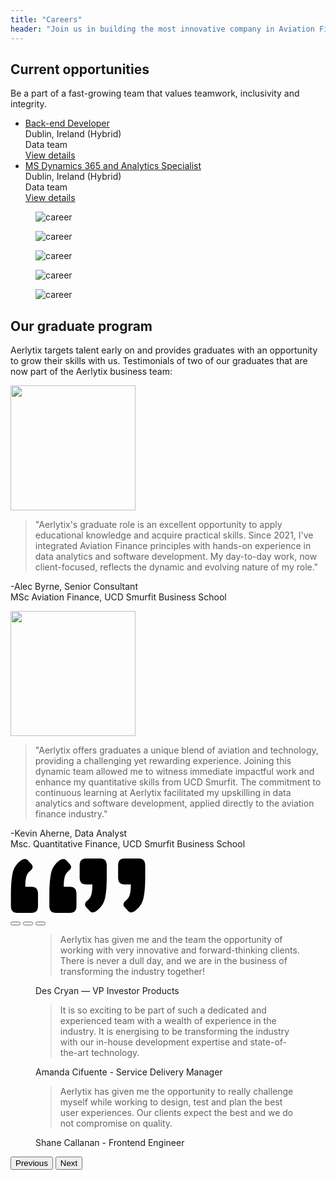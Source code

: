 ```yaml
---
title: "Careers"
header: "Join us in building the most innovative company in Aviation Finance Technology"
---
```


<article class="my-5 py-5">
  <div class="container">
      <div class="w-md-75 w-lg-50 mx-md-auto mb-5 mb-md-9">
        <h2 class="display-3 fw-bold mb-5">Current opportunities</h2>
        <p class="display-7">Be a part of a fast-growing team that values teamwork, inclusivity and integrity.</p>
      </div>
      <ul class="list-group list-group-lg rounded-6" data-cues="slideInUp">
        <li class="list-group-item p-4">
          <div class="row align-items-center">
            <div class="col-md-4 mb-2 mb-md-0">
              <a href="/company/careers/backend-developer" class="h5">Back-end Developer</a>
            </div>
            <div class="col-sm-5 col-md-4 mb-2 mb-sm-0">
              <span>Dublin, Ireland (Hybrid)</span>
            </div>
            <div class="col-sm-5 col-md-2 mb-2 mb-sm-0">
              <span>Data team</span>
            </div>
            <div class="col-sm-2 text-sm-end">
              <a class="btn btn-primary" href="/company/careers/backend-developer">View details <i class="bi-chevron-right small ms-1 small ms-1"></i></a>
            </div>
          </div>
        </li>
        <li class="list-group-item p-4">
          <div class="row align-items-center">
            <div class="col-md-4 mb-2 mb-md-0">
              <a href="/company/careers/ms-dynamics-365-and-analytics-specialist" class="h5">MS Dynamics 365 and Analytics Specialist</a>
            </div>
            <div class="col-sm-5 col-md-4 mb-2 mb-sm-0">
              <span>Dublin, Ireland (Hybrid)</span>
            </div>
            <div class="col-sm-5 col-md-2 mb-2 mb-sm-0">
              <span>Data team</span>
            </div>
            <div class="col-sm-2 text-sm-end">
              <a class="btn btn-primary" href="/company/careers/ms-dynamics-365-and-analytics-specialist">View details <i class="bi-chevron-right small ms-1 small ms-1"></i></a>
            </div>
          </div>
        </li>
      </ul>
  </div>
</article>

<article class="px-5 py-5">
  <div class="my-xl-0 my-4">
            <div class="mx-auto overflow-x-hidden">
               <div class="row row-cols-lg-5 row-cols-md-3 row-cols-2 justify-content-center g-1 mb-lg-7" data-cues="slideInUp">
                  <div class="col">
                     <figure>
                        <img src="/images/company/careers/gallery-photo-1.jpg" alt="career" class="img-fluid">
                     </figure>
                  </div>
                  <div class="col">
                     <figure>
                        <img src="/images/company/careers/gallery-photo-2.png" alt="career" class="img-fluid">
                     </figure>
                  </div>
                  <div class="col">
                     <figure>
                        <img src="/images/company/careers/gallery-photo-3.jpg" alt="career" class="img-fluid">
                     </figure>
                  </div>
                  <div class="col col-md-6">
                     <figure>
                        <img src="/images/company/careers/gallery-photo-4.jpg" alt="career" class="img-fluid">
                     </figure>
                  </div>
                  <div class="col-12 col-md-6">
                     <figure>
                        <img src="/images/company/careers/claudio-leo.png" alt="career" class="img-fluid">
                     </figure>
                  </div>
               </div>
        </div>
    </div>
</article>


<article class="graduates py-5 px5">
<div class="container">
<h2 class="display-3 fw-bold mb-5">Our graduate program</h2>
<p class="display-7 mb-5">Aerlytix targets talent early on and provides graduates with an opportunity to grow their skills with us. Testimonials of two of our graduates that are now part of the Aerlytix business team:</p>

<div class="row mb-2" data-cues="slideInUp">
    <div class="col-md-6">
        <div class="row g-0">
            <div class="col p-4">
                <img class="rounded-3 mb-4" src="/images/company/careers/alec.jpeg" width="200" alt="">
                <blockquote><span class="quote__open">"</span>Aerlytix's graduate role is an excellent opportunity to apply educational knowledge and acquire practical skills. Since 2021, I've integrated Aviation Finance principles with hands-on experience in data analytics and software development. My day-to-day work, now client-focused, reflects the dynamic and evolving nature of my role.<span class="quote__close">"</span></blockquote>
                <p class="fw-bold">-Alec Byrne, Senior Consultant <br />
                MSc Aviation Finance, UCD Smurfit Business School</p>
            </div>            
        </div>
    </div>
    <div class="col-md-6">
        <div class="row g-0">
            <div class="col p-4">
                <img class="rounded-3 mb-4" src="/images/company/careers/kevin.jpg" width="200" alt="">
                <blockquote><span class="quote__open">"</span>Aerlytix offers graduates a unique blend of aviation and technology, providing a challenging yet rewarding experience. Joining this dynamic team allowed me to witness immediate impactful work and enhance my quantitative skills from UCD Smurfit. The commitment to continuous learning at Aerlytix facilitated my upskilling in data analytics and software development, applied directly to the aviation finance industry.<span class="quote__close">"</span></blockquote>
                <p class="fw-bold">-Kevin Aherne, Data Analyst<br />
                Msc. Quantitative Finance, UCD Smurfit Business School</p>
            </div>
        </div>
    </div>
</div>

</div>
</article>

<article class="quotes__primary my-5 py-5">
  <div class="container card" style="padding-bottom:6rem">
    <span class="quotes__primary--left">
      <svg width="106" height="87" viewBox="0 0 106 87" fill="none" xmlns="http://www.w3.org/2000/svg">
        <path
          d="M95.2773 45.3086C102.113 45.3086 105.531 48.9707 105.531 56.295V75.9239C105.531 83.2481 102.113 86.9102 95.2773 86.9102H72.4258C65.5898 86.9102 62.1719 83.2481 62.1719 75.9239V56.295C62.1719 43.6973 63.002 33.1504 64.6621 24.6543C66.3223 16.0606 70.5703 9.12699 77.4062 3.85355C82.3867 0.0449567 86.293 -0.345668 89.125 2.68168L94.6914 8.68754C98.207 12.3985 97.6699 16.0606 93.0801 19.6739C89.9551 22.1153 87.8555 25.2891 86.7812 29.1953C85.707 33.1016 85.1699 38.4727 85.1699 45.3086H95.2773ZM33.7539 45.3086C40.5898 45.3086 44.0078 48.9707 44.0078 56.295V75.9239C44.0078 83.2481 40.5898 86.9102 33.7539 86.9102H10.9023C4.06641 86.9102 0.648438 83.2481 0.648438 75.9239V56.295C0.648438 43.6973 1.47852 33.1504 3.13867 24.6543C4.79883 16.0606 9.04688 9.12699 15.8828 3.85355C20.8633 0.0449567 24.7695 -0.345668 27.6016 2.68168L33.168 8.68754C36.6836 12.3985 36.1465 16.0606 31.5566 19.6739C28.4316 22.1153 26.332 25.2891 25.2578 29.1953C24.1836 33.1016 23.6465 38.4727 23.6465 45.3086H33.7539Z"
          fill="black" />
      </svg>
    </span>
    <span class="quotes__primary--right">
      <svg width="106" height="88" viewBox="0 0 106 88" fill="none" xmlns="http://www.w3.org/2000/svg">
        <path
          d="M72.4258 42.5625C65.5898 42.5625 62.1719 38.9004 62.1719 31.5762V11.9473C62.1719 4.62305 65.5898 0.960938 72.4258 0.960938H95.2773C102.113 0.960938 105.531 4.62305 105.531 11.9473V31.5762C105.531 44.1738 104.701 54.7695 103.041 63.3633C101.381 71.8594 97.1328 78.7441 90.2969 84.0176C85.3164 87.8262 81.4102 88.2168 78.5781 85.1895L73.0117 79.1836C69.4961 75.4727 70.0332 71.8105 74.623 68.1973C77.748 65.7559 79.8477 62.582 80.9219 58.6758C81.9961 54.7695 82.5332 49.3984 82.5332 42.5625H72.4258ZM10.9023 42.5625C4.06641 42.5625 0.648438 38.9004 0.648438 31.5762V11.9473C0.648438 4.62305 4.06641 0.960938 10.9023 0.960938H33.7539C40.5898 0.960938 44.0078 4.62305 44.0078 11.9473V31.5762C44.0078 44.1738 43.1777 54.7695 41.5176 63.3633C39.8574 71.8594 35.6094 78.7441 28.7734 84.0176C23.793 87.8262 19.8867 88.2168 17.0547 85.1895L11.4883 79.1836C7.97266 75.4727 8.50977 71.8105 13.0996 68.1973C16.2246 65.7559 18.3242 62.582 19.3984 58.6758C20.4727 54.7695 21.0098 49.3984 21.0098 42.5625H10.9023Z"
          fill="black" />
      </svg>
    </span>
    <div id="carouselExampleDark" class="carousel carousel-team carousel-dark slide mt-5" data-bs-ride="carousel">
      <div class="carousel-indicators">
        <button type="button" data-bs-target="#carouselExampleDark" data-bs-slide-to="0" class="active"
          aria-current="true" aria-label="Slide 1"></button>
        <button type="button" data-bs-target="#carouselExampleDark" data-bs-slide-to="1" aria-label="Slide 2"></button>
        <button type="button" data-bs-target="#carouselExampleDark" data-bs-slide-to="2" aria-label="Slide 3"></button>
      </div>
      <div class="carousel-inner">
        <div class="carousel-item active" data-bs-interval="10000">
          <div class="row align-items-md-center">
            <div class="col-md-12">
              <!-- Blockquote -->
              <figure class="pe-md-7">
                <blockquote class="display-6">Aerlytix has given me and the team the opportunity of working with very innovative and forward-thinking clients. There is never a dull day, and we are in the business of transforming the industry together!</blockquote>
                <figcaption class="blockquote-footer">
                  <div class="d-flex align-items-center">
                    <div class="flex-grow-1 ms-3 ms-md-0 fw-bold">
                      Des Cryan
                      <span class="blockquote-footer-source"> — VP Investor Products</span>
                    </div>
                  </div>
                </figcaption>
              </figure>
            </div>
          </div> <!-- end of row  -->
        </div>
        <div class="carousel-item" data-bs-interval="2000">
          <div class="row align-items-md-center">
            <div class="col-md-12">
              <!-- Blockquote -->
              <figure class="pe-md-7">
                <blockquote class="display-6">It is so exciting to be part of such a dedicated and experienced team with a wealth of experience in the industry. It is energising to be transforming the industry with our in-house development expertise and state-of-the-art technology.</blockquote>
                <figcaption class="blockquote-footer">
                  <div class="d-flex align-items-center">
                    <div class="flex-grow-1 ms-3 ms-md-0 fw-bold">
                      Amanda Cifuente
                      <span class="blockquote-footer-source"> - Service Delivery Manager</span>
                    </div>
                  </div>
                </figcaption>
              </figure>
            </div>
          </div> <!-- end of row  -->
        </div>
        <div class="carousel-item">
          <div class="row align-items-md-center">
            <div class="col-md-12">
              <figure class="pe-md-7">
                <blockquote class="display-6">Aerlytix has given me the opportunity to really challenge myself while working to design, test and plan the best user experiences. Our clients expect the best and we do not compromise on quality.</blockquote>
                <figcaption class="blockquote-footer">
                  <div class="d-flex align-items-center">
                    <div class="flex-grow-1 ms-3 ms-md-0 fw-bold">
                      Shane Callanan
                      <span class="blockquote-footer-source"> - Frontend Engineer</span>
                    </div>
                  </div>
                </figcaption>
              </figure>
            </div>
          </div> <!-- end of row  -->
        </div>
      </div>
      <button class="carousel-control-prev" style="left:-40px" type="button" data-bs-target="#carouselExampleDark"
        data-bs-slide="prev">
        <span class="carousel-control-prev-icon" aria-hidden="true"></span>
        <span class="visually-hidden">Previous</span>
      </button>
      <button class="carousel-control-next" style="right:-40px" type="button" data-bs-target="#carouselExampleDark"
        data-bs-slide="next">
        <span class="carousel-control-next-icon" aria-hidden="true"></span>
        <span class="visually-hidden">Next</span>
      </button>
    </div>
  </div>
</article>
